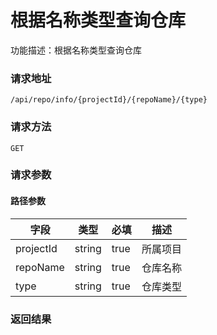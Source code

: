 # 根据名称类型查询仓库
功能描述：根据名称类型查询仓库

### 请求地址
```
/api/repo/info/{projectId}/{repoName}/{type}
```

### 请求方法
`GET`
### 请求参数
#### 路径参数

| 字段 | 类型 | 必填 | 描述 |
| -------- | -------- | -------- | -------- |
| projectId     | string   | true       | 所属项目 |
| repoName     | string   | true       | 仓库名称 |
| type     | string   | true       | 仓库类型 |




### 返回结果

